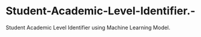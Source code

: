 # Student-Academic-Level-Identifier.-
Student Academic Level Identifier using Machine Learning Model. 
